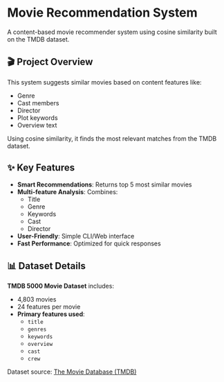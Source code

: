 # Movie Recommendation System
A content-based movie recommender system using cosine similarity built on the TMDB dataset.

## 🎬 Project Overview
This system suggests similar movies based on content features like:
- Genre
- Cast members
- Director
- Plot keywords
- Overview text

Using cosine similarity, it finds the most relevant matches from the TMDB dataset.

## ✨ Key Features
- **Smart Recommendations**: Returns top 5 most similar movies
- **Multi-feature Analysis**: Combines:
  - Title
  - Genre
  - Keywords
  - Cast
  - Director
- **User-Friendly**: Simple CLI/Web interface
- **Fast Performance**: Optimized for quick responses

## 📊 Dataset Details
**TMDB 5000 Movie Dataset** includes:
- 4,803 movies
- 24 features per movie
- **Primary features used**:
  - `title`
  - `genres` 
  - `keywords`
  - `overview`
  - `cast`
  - `crew`

Dataset source: [The Movie Database (TMDB)](https://www.themoviedb.org/)
